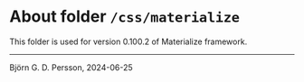 # About folder `/css/materialize`

This folder is used for version 0.100.2 of Materialize framework.

---

Björn G. D. Persson, 2024-06-25